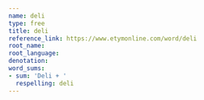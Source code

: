 ```yaml
---
name: deli
type: free
title: deli
reference_link: https://www.etymonline.com/word/deli
root_name: 
root_language: 
denotation: 
word_sums:
- sum: 'Deli + '
  respelling: deli
---
```

